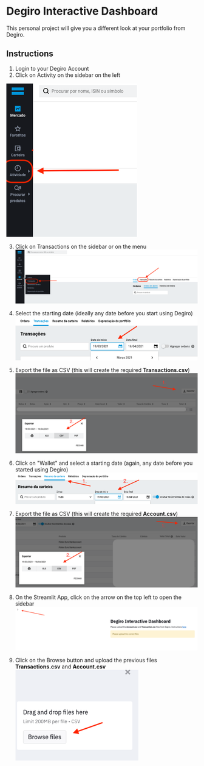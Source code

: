 # Degiro Interactive Dashboard

This personal project will give you a different look at your portfolio from Degiro.

## Instructions

1. Login to your Degiro Account
2. Click on Activity on the sidebar on the left

![](https://github.com/KassiusKlay/degiro/blob/master/img/activity.png "activity")

3. Click on Transactions on the sidebar or on the menu
![](https://github.com/KassiusKlay/degiro/blob/master/img/transactions.png "transactions")

4. Select the starting date (ideally any date before you start using Degiro)
![](https://github.com/KassiusKlay/degiro/blob/master/img/transactions_start_date.png "transactions_start_date")

5. Export the file as CSV (this will create the required **Transactions.csv**)
![](https://github.com/KassiusKlay/degiro/blob/master/img/transactions_export.png "transactions_export")

6. Click on "Wallet" and select a starting date (again, any date before you started using Degiro)
![](https://github.com/KassiusKlay/degiro/blob/master/img/account_start_date.png "account_start_date")

7. Export the file as CSV (this will create the required **Account.csv**)
![](https://github.com/KassiusKlay/degiro/blob/master/img/account_export.png "account_export")

8. On the Streamlit App, click on the arrow on the top left to open the sidebar
![](https://github.com/KassiusKlay/degiro/blob/master/img/streamlit_sidebar.png "streamlit_sidebar")

9. Click on the Browse button and upload the previous files **Transactions.csv** and **Account.csv**
![](https://github.com/KassiusKlay/degiro/blob/master/img/streamlit_upload.png "streamlit_sidebar")

